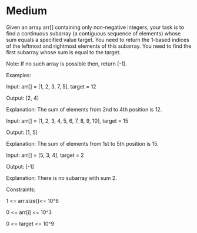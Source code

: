 # Medium

Given an array arr[] containing only non-negative integers, your task is to find a continuous subarray (a contiguous sequence of elements) whose sum equals a specified value target. You need to return the 1-based indices of the leftmost and rightmost elements of this subarray. You need to find the first subarray whose sum is equal to the target.

Note: If no such array is possible then, return [-1].

Examples:

Input: arr[] = [1, 2, 3, 7, 5], target = 12

Output: [2, 4]

Explanation: The sum of elements from 2nd to 4th position is 12.

Input: arr[] = [1, 2, 3, 4, 5, 6, 7, 8, 9, 10], target = 15

Output: [1, 5]

Explanation: The sum of elements from 1st to 5th position is 15.

Input: arr[] = [5, 3, 4], target = 2

Output: [-1]

Explanation: There is no subarray with sum 2.


Constraints:

1 <= arr.size()<= 10^6

0 <= arr[i] <= 10^3

0 <= target <= 10^9
